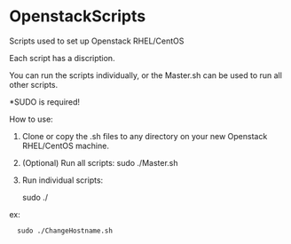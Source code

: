 # OpenstackScripts
Scripts used to set up Openstack RHEL/CentOS

Each script has a discription. 

You can run the scripts individually, or the Master.sh can be used to run all other scripts.

*SUDO is required!

How to use:
1. Clone or copy the .sh files to any directory on your new Openstack RHEL/CentOS machine.
2. (Optional) Run all scripts:
      sudo ./Master.sh
3. Run individual scripts:

      sudo ./<scriptname>
      
  ex:
  
      sudo ./ChangeHostname.sh
